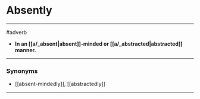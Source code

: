 # Absently
---
#adverb
- **In an [[a/_absent|absent]]-minded or [[a/_abstracted|abstracted]] manner.**
---
### Synonyms
- [[absent-mindedly]], [[abstractedly]]
---
